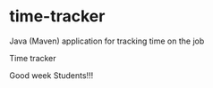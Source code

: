 # time-tracker
Java (Maven) application for tracking time on the job

Time tracker

Good week Students!!!
